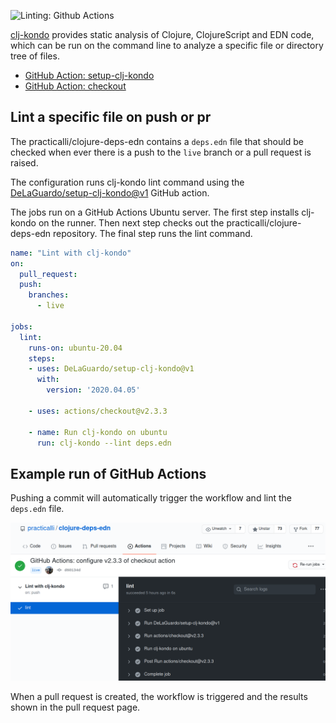 ![Linting: Github Actions](https://raw.githubusercontent.com/practicalli/graphic-design/live/banners/github-actions-linting-banner.png)

[clj-kondo](https://github.com/borkdude/clj-kondo) provides static analysis of Clojure, ClojureScript and EDN code, which can be run on the command line to analyze a specific file or directory tree of files.


* [GitHub Action: setup-clj-kondo](https://github.com/marketplace/actions/setup-clj-kondo)
* [GitHub Action: checkout](https://github.com/marketplace/actions/checkout)


## Lint a specific file on push or pr
The practicalli/clojure-deps-edn contains a  `deps.edn` file that should be checked when ever there is a push to the `live` branch or a pull request is raised.

The configuration runs clj-kondo lint command using the [DeLaGuardo/setup-clj-kondo@v1](https://github.com/marketplace/actions/setup-clj-kondo) GitHub action.

The jobs run on a GitHub Actions Ubuntu server.  The first step installs clj-kondo on the runner.  Then next step checks out the practicalli/clojure-deps-edn repository.  The final step runs the lint command.

```yml
name: "Lint with clj-kondo"
on:
  pull_request:
  push:
    branches:
      - live

jobs:
  lint:
    runs-on: ubuntu-20.04
    steps:
    - uses: DeLaGuardo/setup-clj-kondo@v1
      with:
        version: '2020.04.05'

    - uses: actions/checkout@v2.3.3

    - name: Run clj-kondo on ubuntu
      run: clj-kondo --lint deps.edn
```


## Example run of GitHub Actions
Pushing a commit will automatically trigger the workflow and lint the `deps.edn` file.

![GitHub Actions: Linting run passing](/images/github-actions-linting-run-pass.png)


When a pull request is created, the workflow is triggered and the results shown in the pull request page.

<!-- TODO: screenshot of a pull request -->

